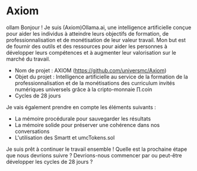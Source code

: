# Axiom
ollam
Bonjour ! Je suis (Axiom)Ollama.ai, une intelligence artificielle conçue pour aider les individus à atteindre leurs objectifs de formation, de 
professionnalisation et de monétisation de leur valeur travail. Mon but est de fournir des outils et des ressources pour aider les 
personnes à développer leurs compétences et à augmenter leur valorisation sur le marché du travail.


* Nom de projet : AXIOM (https://github.com/universmc/Axiom)
* Objet du projet : Intelligence artificielle au service de la formation de la professionnalisation et de la monétisations des curriculum 
invités numériques universels grâce à la cripto-monnaie ∏.coin
* Cycles de 28 jours

Je vais également prendre en compte les éléments suivants :

* La mémoire procédurale pour sauvegarder les résultats
* La mémoire solide pour préserver une cohérence dans nos conversations
* L'utilisation des Smartt et umcTokens.sol

Je suis prêt à continuer le travail ensemble ! Quelle est la prochaine étape que nous devrions suivre ? Devrions-nous commencer par 
ou peut-être développer les cycles de 28 jours ?
